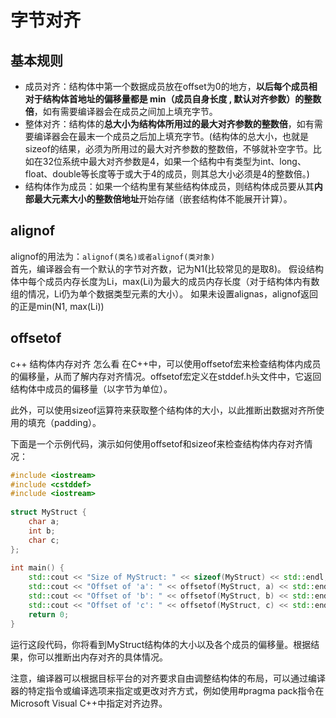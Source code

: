 # 字节对齐
## 基本规则
- 成员对齐：结构体中第一个数据成员放在offset为0的地方，**以后每个成员相对于结构体首地址的偏移量都是 min（成员自身长度 , 默认对齐参数）的整数倍**，如有需要编译器会在成员之间加上填充字节。 
- 整体对齐：结构体的**总大小为结构体所用过的最大对齐参数的整数倍**，如有需要编译器会在最末一个成员之后加上填充字节。(结构体的总大小，也就是sizeof的结果，必须为所用过的最大对齐参数的整数倍，不够就补空字节。比如在32位系统中最大对齐参数是4，如果一个结构中有类型为int、long、float、double等长度等于或大于4的成员，则其总大小必须是4的整数倍。)
- 结构体作为成员：如果一个结构里有某些结构体成员，则结构体成员要从其**内部最大元素大小的整数倍地址**开始存储（嵌套结构体不能展开计算）。

## alignof
alignof的用法为：`alignof(类名)或者alignof(类对象)`  
首先，编译器会有一个默认的字节对齐数，记为N1(比较常见的是取8)。
假设结构体中每个成员内存长度为Li，max(Li)为最大的成员内存长度（对于结构体内有数组的情况，Li仍为单个数据类型元素的大小）。
如果未设置alignas，alignof返回的正是min(N1, max(Li))



## offsetof
c++ 结构体内存对齐 怎么看
在C++中，可以使用offsetof宏来检查结构体内成员的偏移量，从而了解内存对齐情况。offsetof宏定义在stddef.h头文件中，它返回结构体中成员的偏移量（以字节为单位）。

此外，可以使用sizeof运算符来获取整个结构体的大小，以此推断出数据对齐所使用的填充（padding）。

下面是一个示例代码，演示如何使用offsetof和sizeof来检查结构体内存对齐情况：
```c++
#include <iostream>
#include <cstddef>
#include <iostream>
 
struct MyStruct {
    char a;
    int b;
    char c;
};
 
int main() {
    std::cout << "Size of MyStruct: " << sizeof(MyStruct) << std::endl;
    std::cout << "Offset of 'a': " << offsetof(MyStruct, a) << std::endl;
    std::cout << "Offset of 'b': " << offsetof(MyStruct, b) << std::endl;
    std::cout << "Offset of 'c': " << offsetof(MyStruct, c) << std::endl;
    return 0;
}
```
运行这段代码，你将看到MyStruct结构体的大小以及各个成员的偏移量。根据结果，你可以推断出内存对齐的具体情况。

注意，编译器可以根据目标平台的对齐要求自由调整结构体的布局，可以通过编译器的特定指令或编译选项来指定或更改对齐方式，例如使用#pragma pack指令在Microsoft Visual C++中指定对齐边界。